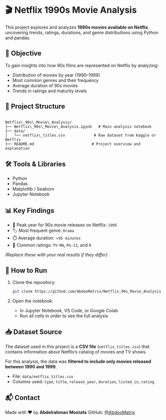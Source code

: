 # 🎬 Netflix 1990s Movie Analysis

This project explores and analyzes **1990s movies available on Netflix**, uncovering trends, ratings, durations, and genre distributions using Python and pandas.

## 📌 Objective

To gain insights into how 90s films are represented on Netflix by analyzing:

- Distribution of movies by year (1990–1999)
- Most common genres and their frequency
- Average duration of 90s movies
- Trends in ratings and maturity levels

## 📂 Project Structure

```

Netflix\_90s\_Movie\_Analysis/
├── Netflix\_90s\_Movie\_Analysis.ipynb   # Main analysis notebook
├── data/
│   └── netflix\_titles.csv             # Raw dataset from Kaggle or Netflix
├── README.md                          # Project overview and explanation

````

## 🛠️ Tools & Libraries

- Python
- Pandas
- Matplotlib / Seaborn
- Jupyter Notebook

## 📊 Key Findings

- 📅 Peak year for 90s movie releases on Netflix: `1995`
- 🏷️ Most frequent genre: `Drama`
- ⏱️ Average duration: ~`95 minutes`
- 🔞 Common ratings: `TV-MA`, `PG-13`, and `R`

_(Replace these with your real results if they differ)_

## 🚀 How to Run

1. Clone the repository:
   ```bash
   git clone https://github.com/AbdooMatrix/Netflix_90s_Movie_Analysis.git


2. Open the notebook:

   * In Jupyter Notebook, VS Code, or Google Colab
   * Run all cells in order to see the full analysis

## 📥 Dataset Source

The dataset used in this project is a **CSV file** (`netflix_titles.csv`) that contains information about Netflix’s catalog of movies and TV shows.

For this analysis, the data was **filtered to include only movies released between 1990 and 1999**.

- File: `data/netflix_titles.csv`
- Columns used: `type`, `title`, `release_year`, `duration`, `listed_in`, `rating`

## 📬 Contact

Made with ❤️ by **Abdelrahman Mostafa**
GitHub: [@AbdooMatrix](https://github.com/AbdooMatrix)
